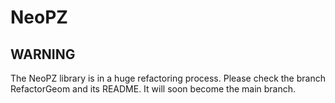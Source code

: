 # NeoPZ

## WARNING 

The NeoPZ library is in a huge refactoring process. Please check the branch RefactorGeom and its README. It will soon become the main branch.
